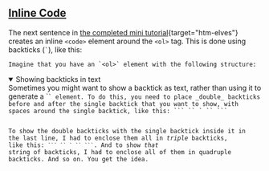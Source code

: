 <section
  id="inline-code"
  aria-labelledby="inline-code"
  data-item="Inline Code"
>
  <h2><a href="#inline-code">Inline Code</a></h2>
  
The next sentence in [the completed mini tutorial](https://htm-elves.github.io/Using-CSS-Counters/){target="htm-elves"} creates an inline `<code>` element around the `<ol>` tag. This is done using backticks (`` ` ``), like this:

```md-w
Imagine that you have an `<ol>` element with the following structure:
```

<details class="tip" open>
<summary>Showing backticks in text</summary>
Sometimes you might want to show a backtick as text, rather than using it to generate a `<code>` element. To do this, you need to place _double_ backticks before and after the single backtick that you want to show, with spaces around the single backtick, like this: ``` `` ` `` ```

To show the double backticks with the single backtick inside it in the last line, I had to enclose them all in _triple_ backticks, like this: ```` ``` `` ` `` ``` ````. And to show _that_ string of backticks, I had to enclose all of them in quadruple backticks. And so on. You get the idea.

</details>

</section>